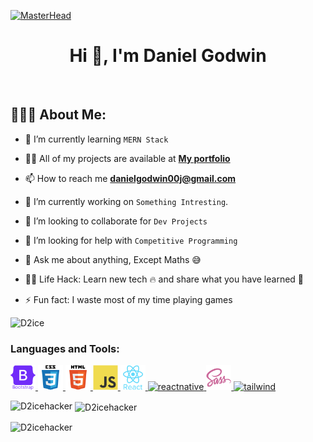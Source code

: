 [![MasterHead](https://www.audienceplanet.com/root/template/1//images/web-development.gif)](https://github.com/billal2022)
<h1 align="center">Hi 👋, I'm Daniel Godwin</h1>




 <br/>

## 👨🏻‍💻 About Me:


- 🌱 I’m currently learning `MERN Stack`

- 👨‍💻 All of my projects are available at **[My portfolio](http://danielwebdev.vercel.app/)**

- 📫 How to reach me **danielgodwin00j@gmail.com**
  
- 🔭 I’m currently working on `Something Intresting`.
  
- 👯 I’m looking to collaborate for `Dev Projects`

- 🤔 I’m looking for help with `Competitive Programming`

- 💬 Ask me about anything, Except Maths :sweat_smile:

- 👨‍💻 Life Hack: Learn new tech :fire: and share what you have learned :tada:

- ⚡ Fun fact: I waste most of my time playing games



<p align="left"> <img src="https://komarev.com/ghpvc/?username=D2icehacker&label=Profile%20views&color=0e75b6&style=flat" alt="D2ice" /> </p>

<h3 align="left">Languages and Tools:</h3>
<p align="left"> <a href="https://getbootstrap.com" target="_blank" rel="noreferrer"> <img src="https://raw.githubusercontent.com/devicons/devicon/master/icons/bootstrap/bootstrap-plain-wordmark.svg" alt="bootstrap" width="40" height="40"/> </a> <a href="https://www.w3schools.com/css/" target="_blank" rel="noreferrer"> <img src="https://raw.githubusercontent.com/devicons/devicon/master/icons/css3/css3-original-wordmark.svg" alt="css3" width="40" height="40"/> </a> <a href="https://www.w3.org/html/" target="_blank" rel="noreferrer"> <img src="https://raw.githubusercontent.com/devicons/devicon/master/icons/html5/html5-original-wordmark.svg" alt="html5" width="40" height="40"/> </a> <a href="https://developer.mozilla.org/en-US/docs/Web/JavaScript" target="_blank" rel="noreferrer"> <img src="https://raw.githubusercontent.com/devicons/devicon/master/icons/javascript/javascript-original.svg" alt="javascript" width="40" height="40"/> </a> <a href="https://reactjs.org/" target="_blank" rel="noreferrer"> <img src="https://raw.githubusercontent.com/devicons/devicon/master/icons/react/react-original-wordmark.svg" alt="react" width="40" height="40"/> </a> <a href="https://reactnative.dev/" target="_blank" rel="noreferrer"> <img src="https://reactnative.dev/img/header_logo.svg" alt="reactnative" width="40" height="40"/> </a> <a href="https://sass-lang.com" target="_blank" rel="noreferrer"> <img src="https://raw.githubusercontent.com/devicons/devicon/master/icons/sass/sass-original.svg" alt="sass" width="40" height="40"/> </a> <a href="https://tailwindcss.com/" target="_blank" rel="noreferrer"> <img src="https://www.vectorlogo.zone/logos/tailwindcss/tailwindcss-icon.svg" alt="tailwind" width="40" height="40"/> </a> </p>


<p><img align="left" src="https://github-readme-stats.vercel.app/api/top-langs?username=D2icehacker&show_icons=true&locale=en&layout=compact" alt="D2icehacker" /></p>

<p>&nbsp;<img align="center" src="https://github-readme-stats.vercel.app/api?username=D2icehacker&show_icons=true&locale=en" alt="D2icehacker" /></p>

<p><img align="center" src="https://github-readme-streak-stats.herokuapp.com/?user=D2icehacker&" alt="D2icehacker" /></p>
